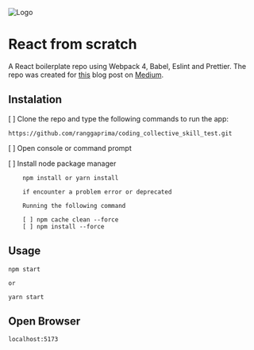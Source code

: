 ![Logo](./assets/react-from-scratch@1x.png)
# React from scratch

A React boilerplate repo using Webpack 4, Babel, Eslint and Prettier. The repo was created for [this](https://medium.com/@adamramberg/setting-up-a-react-app-from-scratch-42521a118b10) blog post on [Medium]((https://medium.com)).



## Instalation

[ ] Clone the repo and type the following commands to run the app:

```
https://github.com/ranggaprima/coding_collective_skill_test.git

```

[ ] Open console or command prompt

[ ] Install node package manager

```
    npm install or yarn install

    if encounter a problem error or deprecated

    Running the following command

    [ ] npm cache clean --force
    [ ] npm install --force
```


## Usage

```
npm start

or

yarn start
```

## Open Browser

```
localhost:5173
```
